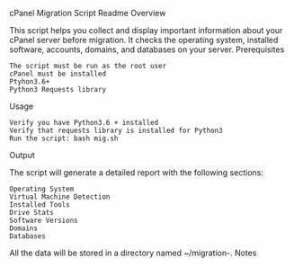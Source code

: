 cPanel Migration Script Readme
Overview

This script helps you collect and display important information about your cPanel server before migration. It checks the operating system, installed software, accounts, domains, and databases on your server.
Prerequisites

    The script must be run as the root user
    cPanel must be installed
    Ptyhon3.6+
    Python3 Requests library

Usage

    Verify you have Python3.6 + installed
    Verify that requests library is installed for Python3
    Run the script: bash mig.sh

Output

The script will generate a detailed report with the following sections:

    Operating System
    Virtual Machine Detection
    Installed Tools
    Drive Stats
    Software Versions
    Domains
    Databases

All the data will be stored in a directory named ~/migration-<DATE>.
Notes
